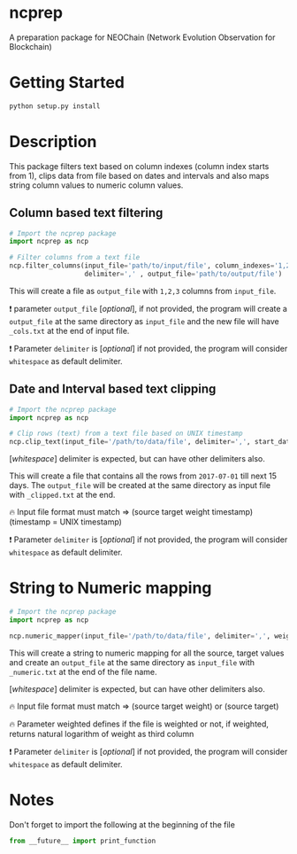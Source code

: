 # ncprep
A preparation package for NEOChain (Network Evolution Observation for Blockchain)

# Getting Started
```python
python setup.py install
```

# Description
This package filters text based on column indexes (column index starts from 1), clips data from file based on dates and
intervals and also maps string column values to numeric column values.

## Column based text filtering
```python
# Import the ncprep package
import ncprep as ncp

# Filter columns from a text file
ncp.filter_columns(input_file='path/to/input/file', column_indexes='1,2,3',
                   delimiter=',' , output_file='path/to/output/file')
```

This will create a file as `output_file` with `1,2,3` columns from `input_file`. 

:exclamation: parameter `output_file` \[*optional*\], if not provided, the program will create a `output_file` at the
same directory as `input_file` and the new file will have `_cols.txt` at the end of input file.

:exclamation: Parameter `delimiter` is \[*optional*\] if not provided, the program will consider `whitespace` as default
delimiter.


## Date and Interval based text clipping
```python
# Import the ncprep package
import ncprep as ncp

# Clip rows (text) from a text file based on UNIX timestamp
ncp.clip_text(input_file='/path/to/data/file', delimiter=',', start_date='2017-07-01', interval=15)

```
\[*whitespace*\] delimiter is expected, but can have other delimiters also.

This will create a file that contains all the rows from `2017-07-01` till next 15 days. The `output_file` will be
created at the same directory as input file with `_clipped.txt` at the end.

:fire: Input file format must match => (source target weight timestamp) (timestamp = UNIX timestamp)

:exclamation: Parameter `delimiter` is \[*optional*\] if not provided, the program will consider `whitespace` as default
delimiter.

# String to Numeric mapping
```python
# Import the ncprep package
import ncprep as ncp

ncp.numeric_mapper(input_file='/path/to/data/file', delimiter=',', weighted='yes')

```
This will create a string to numeric mapping for all the source, target values and create an `output_file` at the same
directory as `input_file` with `_numeric.txt` at the end of the file name.

\[*whitespace*\] delimiter is expected, but can have other delimiters also.

:fire: Input file format must match => (source target weight) or (source target)

:fire: Parameter weighted defines if the file is weighted or not, if weighted, returns natural logarithm of weight as
third column

:exclamation: Parameter `delimiter` is \[*optional*\] if not provided, the program will consider `whitespace` as default
delimiter.

# Notes
Don't forget to import the following at the beginning of the file
```python
from __future__ import print_function
```
